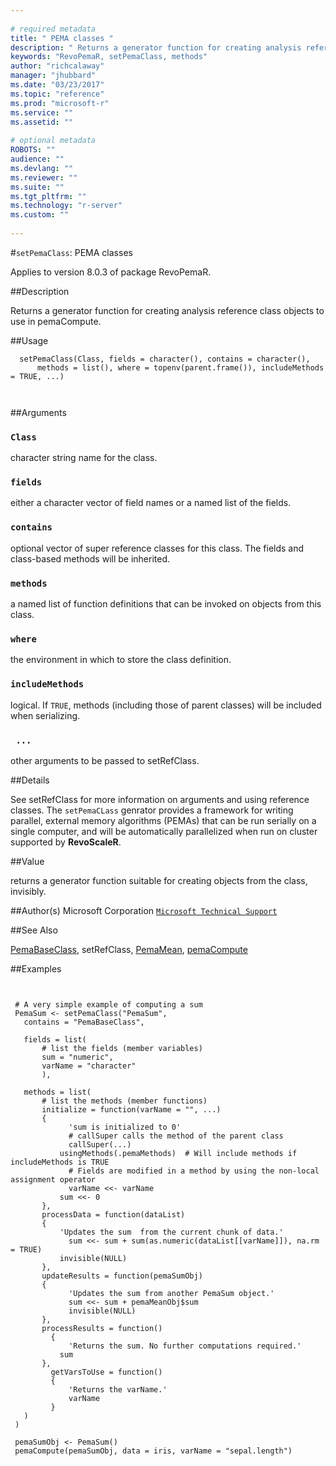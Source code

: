 ```yaml
--- 
 
# required metadata 
title: " PEMA classes " 
description: " Returns a generator function for creating analysis reference class objects to use in pemaCompute. " 
keywords: "RevoPemaR, setPemaClass, methods" 
author: "richcalaway" 
manager: "jhubbard" 
ms.date: "03/23/2017" 
ms.topic: "reference" 
ms.prod: "microsoft-r" 
ms.service: "" 
ms.assetid: "" 
 
# optional metadata 
ROBOTS: "" 
audience: "" 
ms.devlang: "" 
ms.reviewer: "" 
ms.suite: "" 
ms.tgt_pltfrm: "" 
ms.technology: "r-server" 
ms.custom: "" 
 
--- 
```

 
 
 #`setPemaClass`:  PEMA classes 

 Applies to version 8.0.3 of package RevoPemaR.
 
 ##Description
 
Returns a generator function for creating analysis reference class objects to use in pemaCompute.
 
 
 ##Usage

```   
  setPemaClass(Class, fields = character(), contains = character(), 
      methods = list(), where = topenv(parent.frame()), includeMethods = TRUE, ...)
  
 
```
 
 ##Arguments

   
    
 ### `Class`
  character string name for the class.  
  
    
 ### `fields`
  either a character vector of field names or a named list of the fields.   
  
    
 ### `contains`
  optional vector of super reference classes for this class. The fields  and class-based methods will be inherited.  
  
  
    
 ### `methods`
  a named list of function definitions that can be invoked on objects from this class.  
  
  
    
 ### `where`
  the environment in which to store the class definition.  
  
  
    
 ### `includeMethods`
  logical.  If `TRUE`, methods (including those of parent classes) will be included when serializing.  
  
  
    
 ### ` ...`
  other arguments to be passed to setRefClass.    
  
 
 
 ##Details
 
See setRefClass for more information on arguments and using reference classes.
The `setPemaCLass` genrator provides a framework for writing parallel, external memory
algorithms (PEMAs) that can be run serially on a single computer, and will be automatically
parallelized when run on cluster supported by **RevoScaleR**.
 
 
 ##Value
 
returns a generator function suitable for creating objects from the class, invisibly.
 
 
 ##Author(s)
 Microsoft Corporation [`Microsoft Technical Support`](https://go.microsoft.com/fwlink/?LinkID=698556&clcid=0x409)
 
 
 
 ##See Also
 
[PemaBaseClass](../../r-reference/revopemar/pemabaseclass.md),
setRefClass,
[PemaMean](PemaMean.md),
[pemaCompute](pemaCompute.md)
   
 
 ##Examples

 ```
   
  
  # A very simple example of computing a sum
  PemaSum <- setPemaClass("PemaSum", 
  	contains = "PemaBaseClass",
  	
  	fields = list( 
  	    # list the fields (member variables)
  		sum = "numeric",
  		varName = "character"
  		),
  
  	methods = list(
  	    # list the methods (member functions)
  		initialize = function(varName = "", ...) 
  		{
              'sum is initialized to 0'          
              # callSuper calls the method of the parent class
              callSuper(...)			
  			usingMethods(.pemaMethods)	# Will include methods if includeMethods is TRUE		
              # Fields are modified in a method by using the non-local assignment operator
              varName <<- varName
  			sum <<- 0
  		},
  		processData = function(dataList) 
  		{
  			'Updates the sum  from the current chunk of data.'
              sum <<- sum + sum(as.numeric(dataList[[varName]]), na.rm = TRUE)
  			invisible(NULL)
  		},
  		updateResults = function(pemaSumObj)
  		{
              'Updates the sum from another PemaSum object.'
              sum <<- sum + pemaMeanObj$sum
              invisible(NULL)
  		},
  		processResults = function()
          {
              'Returns the sum. No further computations required.'
  			sum
  		},
          getVarsToUse = function()
          {
              'Returns the varName.' 
              varName
          }
  	)
  )
  
  pemaSumObj <- PemaSum()
  pemaCompute(pemaSumObj, data = iris, varName = "sepal.length")
  
 
```
 
 
 
 
